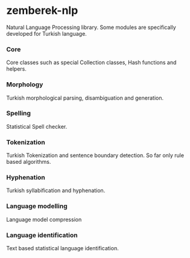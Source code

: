 zemberek-nlp
============

Natural Language Processing library. Some modules are specifically developed for Turkish language.

### Core

Core classes such as special Collection classes, Hash functions and helpers.

### Morphology

Turkish morphological parsing, disambiguation and generation.

### Spelling

Statistical Spell checker.

### Tokenization

Turkish Tokenization and sentence boundary detection. So far only rule based algorithms.

### Hyphenation

Turkish syllabification and hyphenation.

### Language modelling

Language model compression

### Language identification

Text based statistical language identification.

